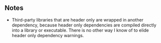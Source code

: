 ## Notes

- Third-party libraries that are header only are wrapped in another dependency, because header only dependencies are compiled directly into a library or executable.  There is no other way I know of to elide header only dependency warnings.